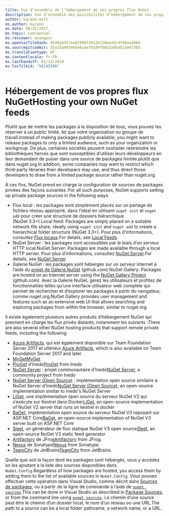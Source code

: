 ```yaml
---
title: Vue d’ensemble de l’hébergement de vos propres flux NuGet
description: Vue d’ensemble des possibilités d’hébergement de vos propres galeries ou flux de packages NuGet localement ou à distance.
author: karann-msft
ms.author: karann
ms.date: 08/25/2017
ms.topic: conceptual
ms.reviewer: anangaur
ms.openlocfilehash: 45d8a6557ee02998f3d12b128ee2dc4fd6ae48bb
ms.sourcegitcommit: d5a35a097e6b461ae791d9f66b3a85d5219d7305
ms.translationtype: HT
ms.contentlocale: fr-FR
ms.lasthandoff: 02/12/2019
ms.locfileid: "56145590"
---
```

# <a name="hosting-your-own-nuget-feeds"></a><span data-ttu-id="62dc9-103">Hébergement de vos propres flux NuGet</span><span class="sxs-lookup"><span data-stu-id="62dc9-103">Hosting your own NuGet feeds</span></span>

<span data-ttu-id="62dc9-104">Plutôt que de mettre les packages à la disposition de tous, vous pouvez les réserver à un public limité, tel que votre organisation ou groupe de travail.</span><span class="sxs-lookup"><span data-stu-id="62dc9-104">Instead of making packages publicly available, you might want to release packages to only a limited audience, such as your organization or workgroup.</span></span> <span data-ttu-id="62dc9-105">De plus, certaines sociétés peuvent souhaiter restreindre les bibliothèques tierces que sont susceptibles d’utiliser leurs développeurs en leur demandant de puiser dans une source de packages limitée plutôt que dans nuget.org.</span><span class="sxs-lookup"><span data-stu-id="62dc9-105">In addition, some companies may want to restrict which third-party libraries their developers may use, and thus direct those developers to draw from a limited package source rather than nuget.org.</span></span>

<span data-ttu-id="62dc9-106">À ces fins, NuGet prend en charge la configuration de sources de packages privées des façons suivantes :</span><span class="sxs-lookup"><span data-stu-id="62dc9-106">For all such purposes, NuGet supports setting up private package sources in the following ways:</span></span>

- <span data-ttu-id="62dc9-107">Flux local : les packages sont simplement placés sur un partage de fichiers réseau approprié, dans l’idéal en utilisant `nuget init` et `nuget add` pour créer une structure de dossiers hiérarchique (NuGet 3.3+).</span><span class="sxs-lookup"><span data-stu-id="62dc9-107">Local feed: Packages are simply placed on a suitable network file share, ideally using `nuget init` and `nuget add` to create a hierarchical folder structure (NuGet 3.3+).</span></span> <span data-ttu-id="62dc9-108">Pour plus d’informations, consultez [Flux locaux](../hosting-packages/local-feeds.md).</span><span class="sxs-lookup"><span data-stu-id="62dc9-108">For details, see [Local Feeds](../hosting-packages/local-feeds.md).</span></span>
- <span data-ttu-id="62dc9-109">NuGet.Server : les packages sont accessibles par le biais d’un serveur HTTP local.</span><span class="sxs-lookup"><span data-stu-id="62dc9-109">NuGet.Server: Packages are made available through a local HTTP server.</span></span> <span data-ttu-id="62dc9-110">Pour plus d’informations, consultez [NuGet.Server](../hosting-packages/nuget-server.md).</span><span class="sxs-lookup"><span data-stu-id="62dc9-110">For details, see [NuGet.Server](../hosting-packages/nuget-server.md).</span></span>
- <span data-ttu-id="62dc9-111">Galerie NuGet : les packages sont hébergés sur un serveur Internet à l’aide du [projet de Galerie NuGet](https://github.com/NuGet/NuGetGallery#build-and-run-the-gallery-in-arbitrary-number-easy-steps) (github.com).</span><span class="sxs-lookup"><span data-stu-id="62dc9-111">NuGet Gallery: Packages are hosted on an Internet server using the [NuGet Gallery Project](https://github.com/NuGet/NuGetGallery#build-and-run-the-gallery-in-arbitrary-number-easy-steps) (github.com).</span></span> <span data-ttu-id="62dc9-112">Avec la Galerie NuGet, gérez les utilisateurs et profitez de fonctionnalités telles qu’une interface utilisateur web complète qui permet de rechercher et d’explorer les packages à partir du navigateur, comme nuget.org.</span><span class="sxs-lookup"><span data-stu-id="62dc9-112">NuGet Gallery provides user management and features such as an extensive web UI that allows searching and exploring packages from within the browser, similar to nuget.org.</span></span>

<span data-ttu-id="62dc9-113">Il existe également plusieurs autres produits d’hébergement NuGet qui prennent en charge les flux privés distants, notamment les suivants :</span><span class="sxs-lookup"><span data-stu-id="62dc9-113">There are also several other NuGet hosting products that support remote private feeds, including the following:</span></span>

- <span data-ttu-id="62dc9-114">[Azure Artifacts](https://www.visualstudio.com/docs/package/nuget/publish), qui est également disponible sur Team Foundation Server 2017 et ultérieur.</span><span class="sxs-lookup"><span data-stu-id="62dc9-114">[Azure Artifacts](https://www.visualstudio.com/docs/package/nuget/publish), which is also available on Team Foundation Server 2017 and later.</span></span>
- [<span data-ttu-id="62dc9-115">MyGet</span><span class="sxs-lookup"><span data-stu-id="62dc9-115">MyGet</span></span>](http://myget.org)
- <span data-ttu-id="62dc9-116">[ProGet](http://inedo.com/proget) d’Inedo</span><span class="sxs-lookup"><span data-stu-id="62dc9-116">[ProGet](http://inedo.com/proget) from Inedo</span></span>
- <span data-ttu-id="62dc9-117">[NuGet Server](http://nugetserver.net/) : projet communautaire d’Inedo</span><span class="sxs-lookup"><span data-stu-id="62dc9-117">[NuGet Server](http://nugetserver.net/), a community project from Inedo</span></span>
- <span data-ttu-id="62dc9-118">[NuGet Server (Open Source)](http://nuget-server.net) : implémentation open source similaire à NuGet Server d’Inedo</span><span class="sxs-lookup"><span data-stu-id="62dc9-118">[NuGet Server (Open Source)](http://nuget-server.net), an open-source implementation similar to Inedo's NuGet Server</span></span>
- <span data-ttu-id="62dc9-119">[LiGet](https://github.com/ai-traders/liget), une implémentation open source du serveur NuGet V2 qui s’exécute sur Kestrel dans Docker</span><span class="sxs-lookup"><span data-stu-id="62dc9-119">[LiGet](https://github.com/ai-traders/liget), an open-source implementation of NuGet V2 server that runs on kestrel in docker</span></span>
- <span data-ttu-id="62dc9-120">[BaGet](https://github.com/loic-sharma/BaGet), implémentation open source du serveur NuGet V3 reposant sur ASP.NET Core</span><span class="sxs-lookup"><span data-stu-id="62dc9-120">[BaGet](https://github.com/loic-sharma/BaGet), an open-source implementation of NuGet V3 server built on ASP.NET Core</span></span>
- <span data-ttu-id="62dc9-121">[Sleet](https://github.com/emgarten/sleet), un générateur de flux statique NuGet V3 open source</span><span class="sxs-lookup"><span data-stu-id="62dc9-121">[Sleet](https://github.com/emgarten/sleet), an open-source NuGet V3 static feed generator</span></span>
- <span data-ttu-id="62dc9-122">[Artifactory](https://www.jfrog.com/artifactory/) de JFrog</span><span class="sxs-lookup"><span data-stu-id="62dc9-122">[Artifactory](https://www.jfrog.com/artifactory/) from JFrog.</span></span>
- <span data-ttu-id="62dc9-123">[Nexus](http://www.sonatype.org/nexus/) de Sonatype</span><span class="sxs-lookup"><span data-stu-id="62dc9-123">[Nexus](http://www.sonatype.org/nexus/) from Sonatype.</span></span>
- <span data-ttu-id="62dc9-124">[TeamCity](https://www.jetbrains.com/teamcity/) de JetBrains</span><span class="sxs-lookup"><span data-stu-id="62dc9-124">[TeamCity](https://www.jetbrains.com/teamcity/) from JetBrains.</span></span>

<span data-ttu-id="62dc9-125">Quelle que soit la façon dont les packages sont hébergés, vous y accédez en les ajoutant à la liste des sources disponibles dans `NuGet.Config`.</span><span class="sxs-lookup"><span data-stu-id="62dc9-125">Regardless of how packages are hosted, you access them by adding them to the list of available sources in `NuGet.Config`.</span></span> <span data-ttu-id="62dc9-126">Vous pouvez effectuer cette opération dans Visual Studio, comme décrit dans [Sources de packages](../tools/package-manager-ui.md#package-sources), ou à partir de la ligne de commande à l’aide de [`nuget sources`](../tools/cli-ref-sources.md).</span><span class="sxs-lookup"><span data-stu-id="62dc9-126">This can be done in Visual Studio as described in [Package Sources](../tools/package-manager-ui.md#package-sources), or from the command line using [`nuget sources`](../tools/cli-ref-sources.md).</span></span> <span data-ttu-id="62dc9-127">Le chemin d’une source peut être le chemin d’un dossier local, le nom d’un réseau ou une URL.</span><span class="sxs-lookup"><span data-stu-id="62dc9-127">The path to a source can be a local folder pathname, a network name, or a URL.</span></span>
